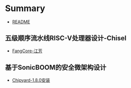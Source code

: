 # Summary

* [README](README.md)



## 五级顺序流水线RISC-V处理器设计-Chisel

* [FangCore-江芳](workspace/help-docs/fangbook.md)

## 基于SonicBOOM的安全微架构设计

* [Chipyard-1.8.0安装](workspace/help-docs/chipyard-install.md)